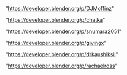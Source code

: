 "https://developer.blender.org/p/DJMoffinz"

"https://developer.blender.org/p/chatka"

"https://developer.blender.org/p/snumara2051"

"https://developer.blender.org/p/givingx"

"https://developer.blender.org/p/drkaushiksil"

"https://developer.blender.org/p/rachaelross"

